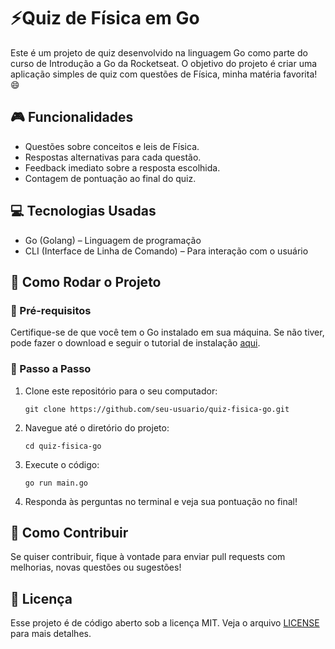 # ⚡Quiz de Física em Go
Este é um projeto de quiz desenvolvido na linguagem Go como parte do curso de Introdução a Go da Rocketseat. O objetivo do projeto é criar uma aplicação simples de quiz com questões de Física, minha matéria favorita! 😄

## 🎮 Funcionalidades 
- Questões sobre conceitos e leis de Física.
- Respostas alternativas para cada questão.
- Feedback imediato sobre a resposta escolhida.
- Contagem de pontuação ao final do quiz.

## 💻 Tecnologias Usadas
- Go (Golang) – Linguagem de programação
- CLI (Interface de Linha de Comando) – Para interação com o usuário

## 🚀 Como Rodar o Projeto
### 🔧 Pré-requisitos
Certifique-se de que você tem o Go instalado em sua máquina. Se não tiver, pode fazer o download e seguir o tutorial de instalação <a href="https://golang.org/doc/install" target="_blank">aqui</a>.
### 📝 Passo a Passo
1. Clone este repositório para o seu computador:

    ```git clone https://github.com/seu-usuario/quiz-fisica-go.git```

2. Navegue até o diretório do projeto:

    ```cd quiz-fisica-go```

3. Execute o código:

    ```go run main.go```

4. Responda às perguntas no terminal e veja sua pontuação no final!

## 🤝 Como Contribuir 
Se quiser contribuir, fique à vontade para enviar pull requests com melhorias, novas questões ou sugestões!

## 📜 Licença 
Esse projeto é de código aberto sob a licença MIT. Veja o arquivo <a href="LICENSE" target="_blank">LICENSE</a> para mais detalhes.
